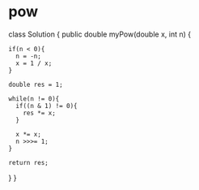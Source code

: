 # pow

class Solution {
  public double myPow(double x, int n) {

    if(n < 0){
      n = -n;
      x = 1 / x;
    }

    double res = 1;

    while(n != 0){
      if((n & 1) != 0){
        res *= x;
      }

      x *= x;
      n >>>= 1;
    }

    return res;
  }
}
